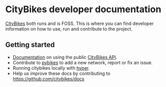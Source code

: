 # CityBikes developer documentation

[CityBikes][cb] both runs and is FOSS. This is where you can find developer
information on how to use, run and contribute to the project.

## Getting started

* [Documentation][api-docs] on using the public [CityBikes API][api].
* Contribute to [pybikes] to add a new network, report or fix an issue.
* Running citybikes locally with [hyper].
* Help us improve these docs by contributing to https://github.com/citybikes/docs

[cb]: https://citybik.es
[api-docs]: /api/
[api]: https://api.citybik.es
[pybikes]: /pybikes/
[hyper]: /hyper/
